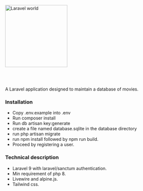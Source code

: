 <p style="text-align: left; padding: 1rem 0 3rem 0;"><img src="https://recdb.njeim.net/recdb.svg" width="200" alt="Laravel world"/></p>

A Laravel application designed to maintain a database of movies.

### Installation
- Copy .env.example into .env
- Run composer install
- Run db artisan key:generate
- create a file named database.sqlite in the database directory
- run php artisan migrate
- run npm install followed by npm run build.
- Proceed by registering a user.

### Technical description
- Laravel 9 with laravel/sanctum authentication.
- Min requirement of php 8.
- Livewire and alpine.js.
- Tailwind css.
